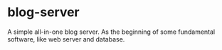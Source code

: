 # blog-server

A simple all-in-one blog server. As the beginning of some fundamental software, like web server and database.
